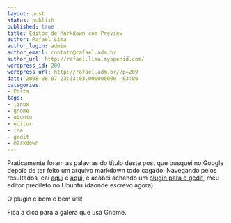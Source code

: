 ```yaml
---
layout: post
status: publish
published: true
title: Editor de Markdown com Preview
author: Rafael Lima
author_login: admin
author_email: contato@rafael.adm.br
author_url: http://rafael.lima.myopenid.com/
wordpress_id: 209
wordpress_url: http://rafael.adm.br/?p=209
date: 2008-08-07 23:33:03.000000000 -03:00
categories:
- Posts
tags:
- linux
- gnome
- ubuntu
- editor
- ide
- gedit
- markdown
---
```

Praticamente foram as palavras do t&iacute;tulo deste post que busquei no Google depois de ter feito um arquivo markdown todo cagado. Navegando pelos resultados, cai <a href="http://wmd-editor.com/">aqui</a> e <a href="http://mannu.livejournal.com/383339.html">aqui,</a> e acabei achando um <a href="http://live.gnome.org/Gedit/MarkdownSupport">plugin para o gedit</a>, meu editor predileto no Ubuntu (daonde escrevo agora).

O plugin &eacute; bom e bem &uacute;til!

Fica a dica para a galera que usa Gnome.
